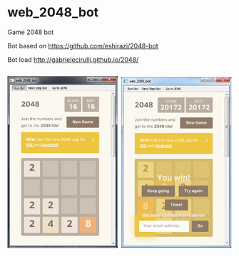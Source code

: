 web_2048_bot
===========

Game 2048 bot

Bot based on https://github.com/eshirazi/2048-bot

Bot load http://gabrielecirulli.github.io/2048/

##
![](screenshot.png)
